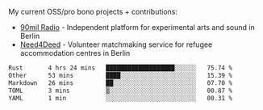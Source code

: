 My current OSS/pro bono projects + contributions:

- [90mil Radio](https://radio.90mil.berlin) - Independent platform for experimental arts and sound in Berlin
- [Need4Deed](https://gitlab.com/need4deed/website) - Volunteer matchmaking service for refugee accommodation centres in Berlin

<!--START_SECTION:waka-->

```txt
Rust       4 hrs 24 mins   ███████████████████░░░░░░   75.74 %
Other      53 mins         ████░░░░░░░░░░░░░░░░░░░░░   15.39 %
Markdown   26 mins         ██░░░░░░░░░░░░░░░░░░░░░░░   07.70 %
TOML       3 mins          ▒░░░░░░░░░░░░░░░░░░░░░░░░   00.87 %
YAML       1 min           ░░░░░░░░░░░░░░░░░░░░░░░░░   00.31 %
```

<!--END_SECTION:waka--> 
